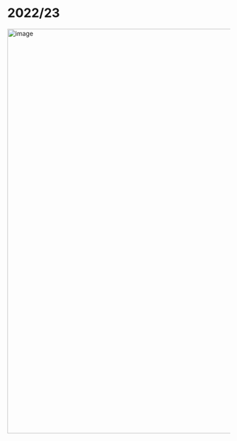 # 2022/23
<img width="916" alt="image" src="https://github.com/nplol/fantasypl/assets/3329750/a1540b05-29c6-42dc-9af8-bd6c89ebcc18">
